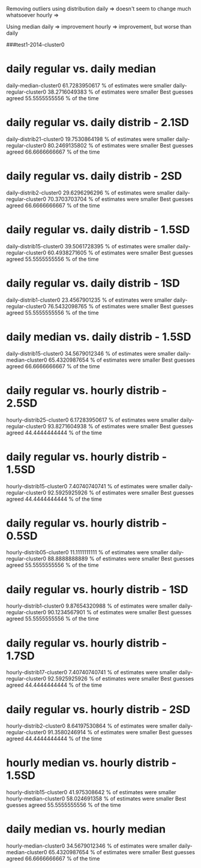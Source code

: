 Removing outliers using distribution
	daily => doesn't seem to change much whatsoever
	hourly => 

Using median 
	daily => improvement
	hourly => improvement, but worse than daily


###test1-2014-cluster0
# daily regular vs. daily median
daily-median-cluster0 	61.7283950617 % of estimates were smaller
daily-regular-cluster0 	38.2716049383 % of estimates were smaller
Best guesses agreed 55.5555555556 % of the time
# daily regular vs. daily distrib - 2.1SD
daily-distrib21-cluster0 	19.7530864198 % of estimates were smaller
daily-regular-cluster0 	80.2469135802 % of estimates were smaller
Best guesses agreed 66.6666666667 % of the time
# daily regular vs. daily distrib - 2SD
daily-distrib2-cluster0 	29.6296296296 % of estimates were smaller
daily-regular-cluster0 	70.3703703704 % of estimates were smaller
Best guesses agreed 66.6666666667 % of the time
# daily regular vs. daily distrib - 1.5SD
daily-distrib15-cluster0 	39.5061728395 % of estimates were smaller
daily-regular-cluster0 	60.4938271605 % of estimates were smaller
Best guesses agreed 55.5555555556 % of the time
# daily regular vs. daily distrib - 1SD
daily-distrib1-cluster0 	23.4567901235 % of estimates were smaller
daily-regular-cluster0 	76.5432098765 % of estimates were smaller
Best guesses agreed 55.5555555556 % of the time
# daily median vs. daily distrib - 1.5SD
daily-distrib15-cluster0 	34.5679012346 % of estimates were smaller
daily-median-cluster0 	65.4320987654 % of estimates were smaller
Best guesses agreed 66.6666666667 % of the time
# daily regular vs. hourly distrib - 2.5SD
hourly-distrib25-cluster0 	6.17283950617 % of estimates were smaller
daily-regular-cluster0 	93.8271604938 % of estimates were smaller
Best guesses agreed 44.4444444444 % of the time
# daily regular vs. hourly distrib - 1.5SD
hourly-distrib15-cluster0 	7.40740740741 % of estimates were smaller
daily-regular-cluster0 	92.5925925926 % of estimates were smaller
Best guesses agreed 44.4444444444 % of the time
# daily regular vs. hourly distrib - 0.5SD
hourly-distrib05-cluster0 	11.1111111111 % of estimates were smaller
daily-regular-cluster0 	88.8888888889 % of estimates were smaller
Best guesses agreed 55.5555555556 % of the time
# daily regular vs. hourly distrib - 1SD
hourly-distrib1-cluster0 	9.87654320988 % of estimates were smaller
daily-regular-cluster0 	90.1234567901 % of estimates were smaller
Best guesses agreed 55.5555555556 % of the time
# daily regular vs. hourly distrib - 1.7SD
hourly-distrib17-cluster0 	7.40740740741 % of estimates were smaller
daily-regular-cluster0 	92.5925925926 % of estimates were smaller
Best guesses agreed 44.4444444444 % of the time
# daily regular vs. hourly distrib - 2SD
hourly-distrib2-cluster0 	8.64197530864 % of estimates were smaller
daily-regular-cluster0 	91.3580246914 % of estimates were smaller
Best guesses agreed 44.4444444444 % of the time
# hourly median vs. hourly distrib - 1.5SD
hourly-distrib15-cluster0 	41.975308642 % of estimates were smaller
hourly-median-cluster0 	58.024691358 % of estimates were smaller
Best guesses agreed 55.5555555556 % of the time
# daily median vs. hourly median
hourly-median-cluster0 	34.5679012346 % of estimates were smaller
daily-median-cluster0 	65.4320987654 % of estimates were smaller
Best guesses agreed 66.6666666667 % of the time


